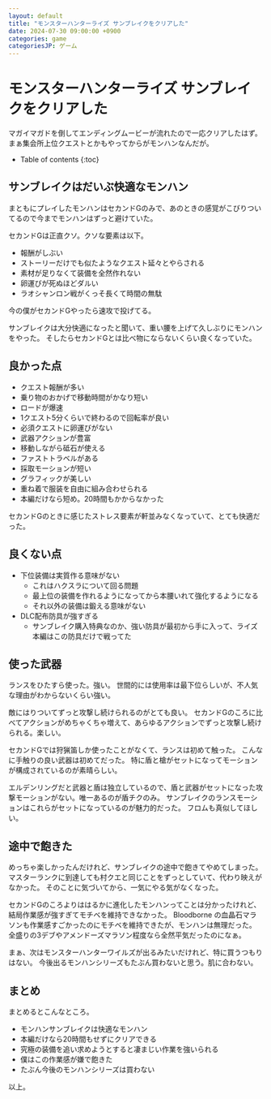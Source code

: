 ```yaml
---
layout: default
title: "モンスターハンターライズ サンブレイクをクリアした"
date: 2024-07-30 09:00:00 +0900
categories: game
categoriesJP: ゲーム
---
```


# モンスターハンターライズ サンブレイクをクリアした

マガイマガドを倒してエンディングムービーが流れたので一応クリアしたはず。
まぁ集会所上位クエストとかもやってからがモンハンなんだが。

* Table of contents
{:toc}

## サンブレイクはだいぶ快適なモンハン

まともにプレイしたモンハンはセカンドGのみで、あのときの感覚がこびりついてるので今までモンハンはずっと避けていた。

セカンドGは正直クソ。クソな要素は以下。

* 報酬がしぶい
* ストーリーだけでも似たようなクエスト延々とやらされる
* 素材が足りなくて装備を全然作れない
* 卵運びが死ぬほどダルい
* ラオシャンロン戦がくっそ長くて時間の無駄

今の僕がセカンドGやったら速攻で投げてる。

サンブレイクは大分快適になったと聞いて、重い腰を上げて久しぶりにモンハンをやった。
そしたらセカンドGとは比べ物にならないくらい良くなっていた。

## 良かった点

* クエスト報酬が多い
* 乗り物のおかげで移動時間がかなり短い
* ロードが爆速
* 1クエスト5分くらいで終わるので回転率が良い
* 必須クエストに卵運びがない
* 武器アクションが豊富
* 移動しながら砥石が使える
* ファストトラベルがある
* 採取モーションが短い
* グラフィックが美しい
* 重ね着で服装を自由に組み合わせられる
* 本編だけなら短め。20時間もかからなかった

セカンドGのときに感じたストレス要素が軒並みなくなっていて、とても快適だった。

## 良くない点

* 下位装備は実質作る意味がない
  * これはハクスラについて回る問題
  * 最上位の装備を作れるようになってから本腰いれて強化するようになる
  * それ以外の装備は鍛える意味がない
* DLC配布防具が強すぎる
  * サンブレイク購入特典なのか、強い防具が最初から手に入って、ライズ本編はこの防具だけで戦ってた

## 使った武器

ランスをひたすら使った。強い。
世間的には使用率は最下位らしいが、不人気な理由がわからないくらい強い。

敵にはりついてずっと攻撃し続けられるのがとても良い。
セカンドGのころに比べてアクションがめちゃくちゃ増えて、あらゆるアクションでずっと攻撃し続けられる。楽しい。

セカンドGでは狩猟笛しか使ったことがなくて、ランスは初めて触った。
こんなに手触りの良い武器は初めてだった。
特に盾と槍がセットになってモーションが構成されているのが素晴らしい。

エルデンリングだと武器と盾は独立しているので、盾と武器がセットになった攻撃モーションがない。唯一あるのが盾チクのみ。
サンブレイクのランスモーションはこれらがセットになっているのが魅力的だった。
フロムも真似してほしい。

## 途中で飽きた

めっちゃ楽しかったんだけれど、サンブレイクの途中で飽きてやめてしまった。
マスターランクに到達しても村クエと同じことをずっとしていて、代わり映えがなかった。
そのことに気づいてから、一気にやる気がなくなった。

セカンドGのころよりははるかに進化したモンハンってことは分かったけれど、結局作業感が強すぎてモチベを維持できなかった。
Bloodborne の血晶石マラソンも作業感すごかったのにモチベを維持できたが、モンハンは無理だった。
全盛りの3デブやアメンドーズマラソン程度なら全然平気だったのになぁ。

まぁ、次はモンスターハンターワイルズが出るみたいだけれど、特に買うつもりはない。
今後出るモンハンシリーズもたぶん買わないと思う。肌に合わない。

## まとめ

まとめるとこんなところ。

* モンハンサンブレイクは快適なモンハン
* 本編だけなら20時間もせずにクリアできる
* 究極の装備を追い求めようとすると凄まじい作業を強いられる
* 僕はこの作業感が嫌で飽きた
* たぶん今後のモンハンシリーズは買わない

以上。

